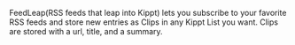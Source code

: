 FeedLeap(RSS feeds that leap into Kippt) lets you subscribe to your favorite RSS feeds and store new entries as Clips in any Kippt List you want. Clips are stored with a url, title, and a summary.